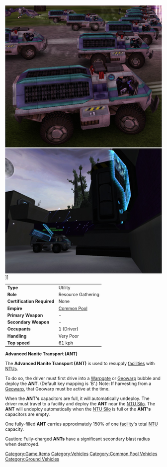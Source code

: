 ![](images/Ant.jpg "fig:Ant.jpg") ![](images/ANTatSilo.jpg "fig:ANTatSilo.jpg")\]\]

|                            |                                       |
| -------------------------- | ------------------------------------- |
| **Type**                   | Utility                               |
| **Role**                   | Resource Gathering                    |
| **Certification Required** | None                                  |
| **Empire**                 | [Common Pool](Common_Pool "wikilink") |
| **Primary Weapon**         | \-                                    |
| **Secondary Weapon**       | \-                                    |
| **Occupants**              | 1 (Driver)                            |
| **Handling**               | Very Poor                             |
| **Top speed**              | 61 kph                                |

**Advanced Nanite Transport (ANT)**

The **Advanced Nanite Transport (ANT)** is used to resupply
[facilities](facilities "wikilink") with [NTUs](NTU "wikilink").

To do so, the driver must first drive into a
[Warpgate](Warpgate "wikilink") or [Geowarp](Geowarp "wikilink") bubble
and deploy the **ANT**. (Default key mapping is 'B'.) Note: If
harvesting from a [Geowarp](Geowarp "wikilink"), that Geowarp must be
active at the time.

When the **ANT's** capacitors are full, it will automatically undeploy.
The driver must travel to a facility and deploy the **ANT** near the
[NTU Silo](NTU_Silo "wikilink"). The **ANT** will undeploy automatically
when the [NTU Silo](NTU_Silo "wikilink") is full or the **ANT's**
capacitors are empty.

One fully-filled **ANT** carries approximately 150% of one
[facility](facilities "wikilink")'s total [NTU](NTU "wikilink")
capacity.

Caution: Fully-charged **ANTs** have a significant secondary blast
radius when destroyed.

[Category:Game Items](Category:Game_Items "wikilink")
[Category:Vehicles](Category:Vehicles "wikilink") [Category:Common Pool
Vehicles](Category:Common_Pool_Vehicles "wikilink") [Category:Ground
Vehicles](Category:Ground_Vehicles "wikilink")
